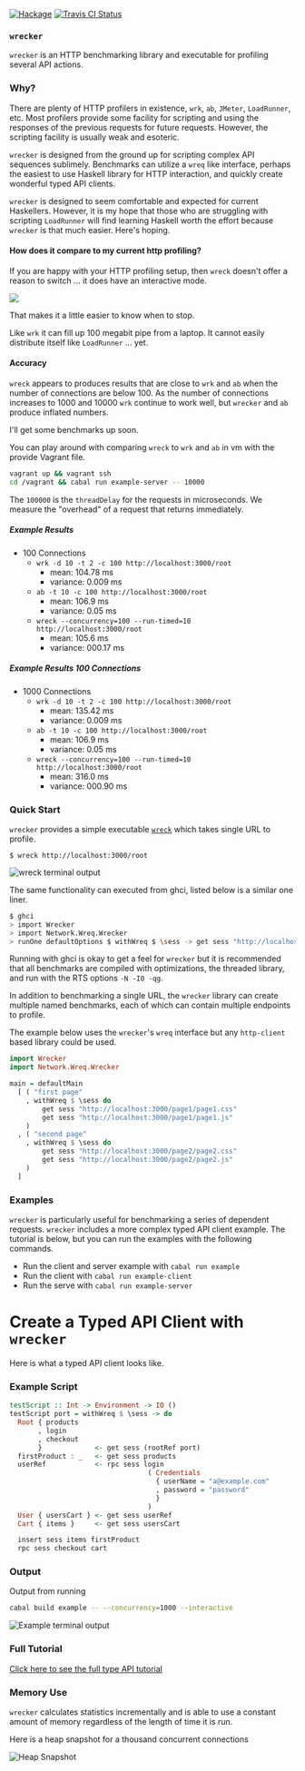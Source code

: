 [![Hackage](https://img.shields.io/hackage/v/wrecker.svg)](https://hackage.haskell.org/package/wrecker)
[![Travis CI Status](https://travis-ci.org/skedgeme/wrecker.svg?branch=master)](http://travis-ci.org/skedgeme/wrecker)


### `wrecker`
`wrecker` is an HTTP benchmarking library and executable for profiling several API actions.

### Why?

There are plenty of HTTP profilers in existence, `wrk`, `ab`, `JMeter`, `LoadRunner`, etc. Most profilers provide some facility for scripting and using the responses of the previous requests for future requests. However, the scripting facility is usually weak and esoteric.

`wrecker` is designed from the ground up for scripting complex API sequences sublimely. Benchmarks can utilize a `wreq` like interface, perhaps the easiest to use Haskell library for HTTP interaction, and quickly create wonderful typed API clients.

`wrecker` is designed to seem comfortable and expected for current Haskellers. However, it is my hope that those who are struggling with scripting `LoadRunner` will find learning Haskell worth the effort because `wrecker` is that much easier. Here's hoping.

#### How does it compare to my current http profiling?

If you are happy with your HTTP profiling setup, then `wreck` doesn't offer a reason to switch ... it does have an interactive mode.

![](/wreck-interactive.gif)

That makes it a little easier to know when to stop.

Like `wrk` it can fill up 100 megabit pipe from a laptop. It cannot easily distribute itself like `LoadRunner` ... yet.

#### Accuracy

`wreck` appears to produces results that are close to `wrk` and `ab` when the number of connections are below 100. As the number of connections increases to 1000 and 10000 `wrk` continue to work well, but `wrecker` and `ab` produce inflated numbers.

I'll get some benchmarks up soon.

You can play around with comparing `wreck` to `wrk` and `ab` in vm with the provide Vagrant file.

```bash
vagrant up && vagrant ssh
cd /vagrant && cabal run example-server -- 10000
```

The `100000` is the `threadDelay` for the requests in microseconds. We measure the "overhead" of a request that returns immediately.

##### Example Results
 - 100 Connections
   - `wrk -d 10 -t 2 -c 100 http://localhost:3000/root`
     - mean: 104.78 ms    
     - variance: 0.009 ms
   - `ab -t 10 -c 100 http://localhost:3000/root`
     - mean: 106.9 ms
     - variance: 0.05 ms
   - `wreck --concurrency=100 --run-timed=10 http://localhost:3000/root`
     - mean: 105.6 ms
     - variance: 000.17 ms
##### Example Results 100 Connections
 - 1000 Connections
   - `wrk -d 10 -t 2 -c 100 http://localhost:3000/root`
     - mean: 135.42 ms
     - variance: 0.009 ms
   - `ab -t 10 -c 100 http://localhost:3000/root`
     - mean: 106.9 ms
     - variance: 0.05 ms
   - `wreck --concurrency=100 --run-timed=10 http://localhost:3000/root`
     - mean: 316.0 ms
     - variance: 000.90 ms

### Quick Start

`wrecker` provides a simple executable [`wreck`](/app/Main.hs) which takes single URL to profile.

```
$ wreck http://localhost:3000/root
```

![wreck terminal output](/wreck-example.gif?raw=true "wreck Terminal Output")

The same functionality can executed from ghci, listed below is a similar one liner.

```bash
$ ghci
> import Wrecker
> import Network.Wreq.Wrecker
> runOne defaultOptions $ withWreq $ \sess -> get sess "http://localhost:3000/root"
```

Running with ghci is okay to get a feel for `wrecker` but it is recommended that all benchmarks are compiled with optimizations, the threaded library,
and run with the RTS options `-N -I0 -qg`.

In addition to benchmarking a single URL, the `wrecker` library can create
multiple named benchmarks, each of which can contain multiple endpoints to
profile.

The example below uses the `wrecker`'s `wreq` interface but any `http-client` based library could be used.

```haskell
import Wrecker
import Network.Wreq.Wrecker

main = defaultMain
  [ ( "first page"
    , withWreq $ \sess do
        get sess "http://localhost:3000/page1/page1.css"
        get sess "http://localhost:3000/page1/page1.js"
    )
  , ( "second page"
    , withWreq $ \sess do
        get sess "http://localhost:3000/page2/page2.css"
        get sess "http://localhost:3000/page2/page2.js"
    )
  ]

```

### Examples

`wrecker` is particularly useful for benchmarking a series of dependent
requests. `wrecker` includes a more complex typed API client example. The tutorial is
below, but you can run the examples with the following commands.

 - Run the client and server example with `cabal run example`
 - Run the client with `cabal run example-client `
 - Run the serve with `cabal run example-server`

# Create a Typed API Client with `wrecker`

Here is what a typed API client looks like.

### Example Script

```haskell
testScript :: Int -> Environment -> IO ()
testScript port = withWreq $ \sess -> do
  Root { products
       , login
       , checkout
       }             <- get sess (rootRef port)
  firstProduct : _   <- get sess products
  userRef            <- rpc sess login
                                  ( Credentials
                                    { userName = "a@example.com"
                                    , password = "password"
                                    }
                                  )
  User { usersCart } <- get sess userRef
  Cart { items }     <- get sess usersCart

  insert sess items firstProduct
  rpc sess checkout cart
```

### Output

Output from running

```bash
cabal build example -- --concurrency=1000 --interactive
```

![Example terminal output](/examples/new-example.gif?raw=true "Example Terminal Output")

### Full Tutorial

[Click here to see the full type API tutorial](/examples/Client.md)

### Memory Use

`wrecker` calculates statistics incrementally and is able to use a constant
amount of memory regardless of the length of time it is run.

Here is a heap snapshot for a thousand concurrent connections

![Heap Snapshot](/memoryProfile.png?raw=true "Heap Snapshot")
